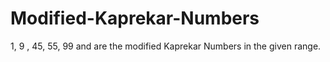 # Modified-Kaprekar-Numbers
1, 9 , 45, 55, 99 and  are the modified Kaprekar Numbers in the given range.
